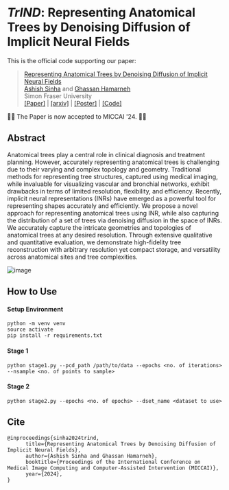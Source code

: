 # $TrIND$: Representing Anatomical Trees by Denoising Diffusion of Implicit Neural Fields
This is the official code supporting our paper:
> [Representing Anatomical Trees by Denoising Diffusion of Implicit Neural Fields](https://arxiv.org/abs/2403.08974) </br>
> [Ashish Sinha](https://sinashish.github.io/) and [Ghassan Hamarneh](https://www.medicalimageanalysis.com/home) </br>
> Simon Fraser University </br>
> [[Paper]](./assets/paper.pdf) | [[arxiv]](https://arxiv.org/abs/2403.08974) | [[Poster]](./assets/poster.pdf) | [[Code]](./)

🎉🎉 The Paper is now accepted to MICCAI '24. 🎉🎉

## Abstract

Anatomical trees play a central role in clinical diagnosis and treatment planning. However, accurately representing anatomical trees is challenging due to their varying and complex topology and geometry.
Traditional methods for representing tree structures, captured using medical imaging, while invaluable for visualizing vascular and bronchial networks, exhibit drawbacks in terms of limited resolution, flexibility, and efficiency. Recently, implicit neural representations (INRs) have emerged as a powerful tool for representing shapes accurately and efficiently. We propose a novel approach for representing anatomical trees using INR, while also capturing the distribution of a set of trees via denoising diffusion in the space of INRs. We accurately capture the intricate geometries and topologies of anatomical trees at any desired resolution. Through extensive qualitative and quantitative evaluation, we demonstrate high-fidelity tree reconstruction with arbitrary resolution yet compact storage, and versatility across anatomical sites and tree complexities.

![image](https://github.com/sinAshish/TreeDiffusion/assets/21974209/e7d49e8e-429c-45e1-99cb-9e05b238a22c)

## How to Use 

#### Setup Environment
```
python -m venv venv
source activate
pip install -r requirements.txt
```

#### Stage 1
```
python stage1.py --pcd_path /path/to/data --epochs <no. of iterations> --nsample <no. of points to sample>
```

#### Stage 2
```
python stage2.py --epochs <no. of epochs> --dset_name <dataset to use>
```

## Cite

```
@inproceedings{sinha2024trind,
      title={Representing Anatomical Trees by Denoising Diffusion of Implicit Neural Fields}, 
      author={Ashish Sinha and Ghassan Hamarneh},
      booktitle={Proceedings of the International Conference on Medical Image Computing and Computer-Assisted Intervention (MICCAI)},
      year={2024},
}
```
